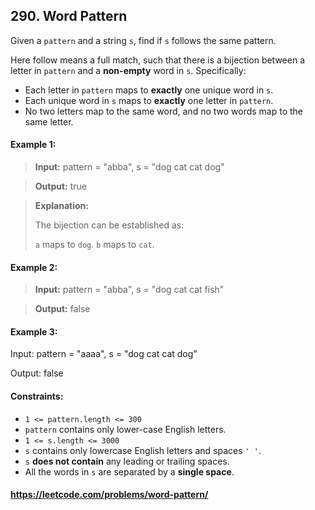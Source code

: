 ## 290. Word Pattern

Given a `pattern` and a string `s`, find if `s` follows the same pattern.

Here follow means a full match, such that there is a bijection between a letter in `pattern` and a __non-empty__ word in `s`.
Specifically:

- Each letter in `pattern` maps to __exactly__ one unique word in `s`.
- Each unique word in `s` maps to __exactly__ one letter in `pattern`.
- No two letters map to the same word, and no two words map to the same letter.

#### Example 1:

>__Input:__ pattern = "abba", s = "dog cat cat dog"

>__Output:__ true

>__Explanation:__
>
>The bijection can be established as:
>
>`a` maps to `dog`.
>`b` maps to `cat`.
#### Example 2:

>__Input:__ pattern = "abba", s = "dog cat cat fish"

>__Output:__ false

#### Example 3:

Input: pattern = "aaaa", s = "dog cat cat dog"

Output: false

#### Constraints:

- `1 <= pattern.length <= 300`
- `pattern` contains only lower-case English letters.
- `1 <= s.length <= 3000`
- `s` contains only lowercase English letters and spaces `' '`.
- `s` __does not contain__ any leading or trailing spaces.
- All the words in `s` are separated by a __single space__.

#### https://leetcode.com/problems/word-pattern/
